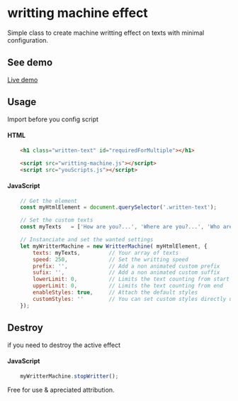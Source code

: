 # writting machine effect
Simple class to create machine writting effect on texts with minimal configuration.

## See demo 
[Live demo](https://chemaalfonso.github.io/writting-machine/)

## Usage

Import before you config script
#### HTML
```HTML
    <h1 class="written-text" id="requiredForMultiple"></h1>

    <script src="writting-machine.js"></script>
    <script src="youScripts.js"></script>
```

#### JavaScript
```JavaScript - app.js
    // Get the element
    const myHtmlElement = document.querySelector('.written-text');

    // Set the custom texts
    const myTexts   = ['How are you?...', 'Where are you?...', 'Who are you?...', 'Are you?...'];

    // Instanciate and set the wanted settings
    let myWritterMachine = new WritterMachine( myHtmlElement, { 
        texts: myTexts,         // Your array of texts
        speed: 250,             // Set the writting speed
        prefix: '',             // Add a non animated custom prefix
        sufix: '',              // Add a non animated custom suffix
        lowerLimit: 0,          // Limits the text counting from start
        upperLimit: 0,          // Limits the text counting from end
        enableStyles: true,     // Attach the default styles
        customStyles: ''        // You can set custom styles directly using a string;
    });
```

## Destroy
if you need to destroy the active effect

#### JavaScript
```JavaScript - app.js
    myWritterMachine.stopWritter();
```

Free for use & apreciated attribution.